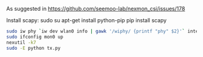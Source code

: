 As suggested in https://github.com/seemoo-lab/nexmon_csi/issues/178

Install scapy:
sudo su
apt-get install python-pip
pip install scapy




```sh
sudo iw phy `iw dev wlan0 info | gawk '/wiphy/ {printf "phy" $2}'` interface add mon0 type monitor
sudo ifconfig mon0 up
nexutil -k7
sudo -E python tx.py
```
<!--stackedit_data:
eyJoaXN0b3J5IjpbODAzNzYxMDY3LC0xMjg2MTkwNzAyXX0=
-->